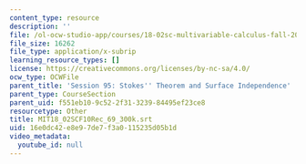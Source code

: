 ```yaml
---
content_type: resource
description: ''
file: /ol-ocw-studio-app/courses/18-02sc-multivariable-calculus-fall-2010/16e0dc42e8e97de7f3a0115235d05b1d_MIT18_02SCF10Rec_69_300k.srt
file_size: 16262
file_type: application/x-subrip
learning_resource_types: []
license: https://creativecommons.org/licenses/by-nc-sa/4.0/
ocw_type: OCWFile
parent_title: 'Session 95: Stokes'' Theorem and Surface Independence'
parent_type: CourseSection
parent_uid: f551eb10-9c52-2f31-3239-84495ef23ce8
resourcetype: Other
title: MIT18_02SCF10Rec_69_300k.srt
uid: 16e0dc42-e8e9-7de7-f3a0-115235d05b1d
video_metadata:
  youtube_id: null
---
```

